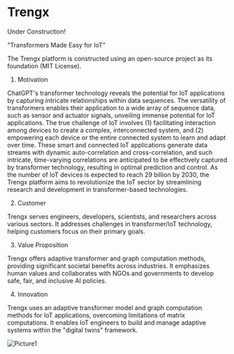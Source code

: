 # Trengx
Under Construction!

"Transformers Made Easy for IoT"

The Trengx platform is constructed using an open-source project as its foundation (MIT License).

1. Motivation

ChatGPT's transformer technology reveals the potential for IoT applications by capturing intricate relationships within data sequences. The versatility of transformers enables their application to a wide array of sequence data, such as sensor and actuator signals, unveiling immense potential for IoT applications. The true challenge of IoT involves (1) facilitating interaction among devices to create a complex, interconnected system, and (2) empowering each device or the entire connected system to learn and adapt over time. These smart and connected IoT applications generate data streams with dynamic auto-correlation and cross-correlation, and such intricate, time-varying correlations are anticipated to be effectively captured by transformer technology, resulting in optimal prediction and control. As the number of IoT devices is expected to reach 29 billion by 2030, the Trengx platform aims to revolutionize the IoT sector by streamlining research and development in transformer-based technologies.

2. Customer

Trengx serves engineers, developers, scientists, and researchers across various sectors. It addresses challenges in transformer/IoT technology, helping customers focus on their primary goals.

3. Value Proposition

Trengx offers adaptive transformer and graph computation methods, providing significant societal benefits across industries. It emphasizes human values and collaborates with NGOs and governments to develop safe, fair, and inclusive AI policies.

4. Innovation

Trengx uses an adaptive transformer model and graph computation methods for IoT applications, overcoming limitations of matrix computations. It enables IoT engineers to build and manage adaptive systems within the "digital twins" framework.

![Picture1](https://user-images.githubusercontent.com/128947466/233489290-fba699d2-3d62-4034-8b2b-7b5804a08214.png)

